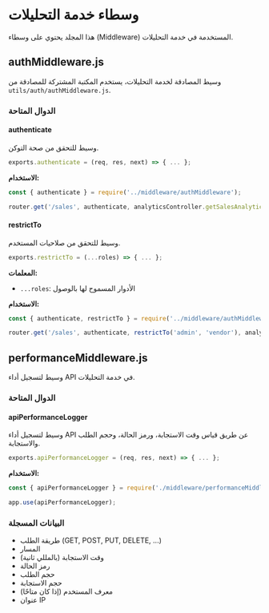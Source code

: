 # وسطاء خدمة التحليلات

هذا المجلد يحتوي على وسطاء (Middleware) المستخدمة في خدمة التحليلات.

## authMiddleware.js

وسيط المصادقة لخدمة التحليلات، يستخدم المكتبة المشتركة للمصادقة من `utils/auth/authMiddleware.js`.

### الدوال المتاحة

#### authenticate

وسيط للتحقق من صحة التوكن.

```javascript
exports.authenticate = (req, res, next) => { ... };
```

**الاستخدام:**
```javascript
const { authenticate } = require('../middleware/authMiddleware');

router.get('/sales', authenticate, analyticsController.getSalesAnalytics);
```

#### restrictTo

وسيط للتحقق من صلاحيات المستخدم.

```javascript
exports.restrictTo = (...roles) => { ... };
```

**المعلمات:**
- `...roles`: الأدوار المسموح لها بالوصول

**الاستخدام:**
```javascript
const { authenticate, restrictTo } = require('../middleware/authMiddleware');

router.get('/sales', authenticate, restrictTo('admin', 'vendor'), analyticsController.getSalesAnalytics);
```

## performanceMiddleware.js

وسيط لتسجيل أداء API في خدمة التحليلات.

### الدوال المتاحة

#### apiPerformanceLogger

وسيط لتسجيل أداء API عن طريق قياس وقت الاستجابة، ورمز الحالة، وحجم الطلب والاستجابة.

```javascript
exports.apiPerformanceLogger = (req, res, next) => { ... };
```

**الاستخدام:**
```javascript
const { apiPerformanceLogger } = require('./middleware/performanceMiddleware');

app.use(apiPerformanceLogger);
```

### البيانات المسجلة

- طريقة الطلب (GET, POST, PUT, DELETE, ...)
- المسار
- وقت الاستجابة (بالمللي ثانية)
- رمز الحالة
- حجم الطلب
- حجم الاستجابة
- معرف المستخدم (إذا كان متاحًا)
- عنوان IP